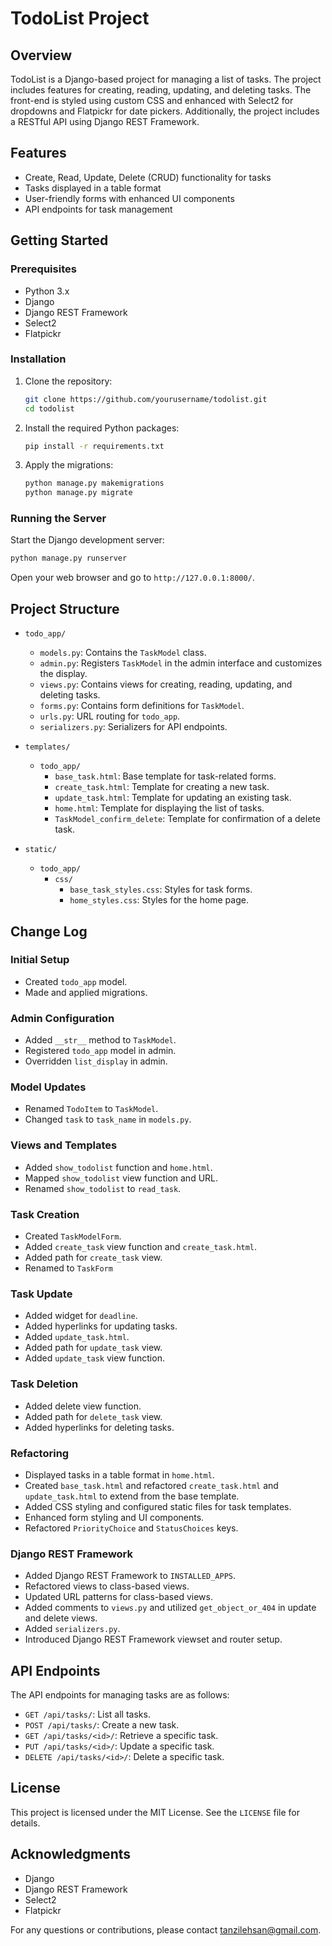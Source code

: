 # TodoList Project

## Overview

TodoList is a Django-based project for managing a list of tasks. The project includes features for creating, reading, updating, and deleting tasks. The front-end is styled using custom CSS and enhanced with Select2 for dropdowns and Flatpickr for date pickers. Additionally, the project includes a RESTful API using Django REST Framework.

## Features

- Create, Read, Update, Delete (CRUD) functionality for tasks
- Tasks displayed in a table format
- User-friendly forms with enhanced UI components
- API endpoints for task management

## Getting Started

### Prerequisites

- Python 3.x
- Django
- Django REST Framework
- Select2
- Flatpickr

### Installation

1. Clone the repository:

   ```bash
   git clone https://github.com/yourusername/todolist.git
   cd todolist
   ```

2. Install the required Python packages:

   ```bash
   pip install -r requirements.txt
   ```

3. Apply the migrations:

   ```bash
   python manage.py makemigrations
   python manage.py migrate
   ```

### Running the Server

Start the Django development server:

```bash
python manage.py runserver
```

Open your web browser and go to `http://127.0.0.1:8000/`.

## Project Structure

- `todo_app/`
  - `models.py`: Contains the `TaskModel` class.
  - `admin.py`: Registers `TaskModel` in the admin interface and customizes the display.
  - `views.py`: Contains views for creating, reading, updating, and deleting tasks.
  - `forms.py`: Contains form definitions for `TaskModel`.
  - `urls.py`: URL routing for `todo_app`.
  - `serializers.py`: Serializers for API endpoints.

- `templates/`
  - `todo_app/`
    - `base_task.html`: Base template for task-related forms.
    - `create_task.html`: Template for creating a new task.
    - `update_task.html`: Template for updating an existing task.
    - `home.html`: Template for displaying the list of tasks.
    - `TaskModel_confirm_delete`: Template for confirmation of a delete task. 

- `static/`
  - `todo_app/`
    - `css/`
      - `base_task_styles.css`: Styles for task forms.
      - `home_styles.css`: Styles for the home page.

## Change Log

### Initial Setup

- Created `todo_app` model.
- Made and applied migrations.

### Admin Configuration

- Added `__str__` method to `TaskModel`.
- Registered `todo_app` model in admin.
- Overridden `list_display` in admin.

### Model Updates

- Renamed `TodoItem` to `TaskModel`.
- Changed `task` to `task_name` in `models.py`.

### Views and Templates

- Added `show_todolist` function and `home.html`.
- Mapped `show_todolist` view function and URL.
- Renamed `show_todolist` to `read_task`.

### Task Creation

- Created `TaskModelForm`.
- Added `create_task` view function and `create_task.html`.
- Added path for `create_task` view.
- Renamed to `TaskForm`

### Task Update

- Added widget for `deadline`.
- Added hyperlinks for updating tasks.
- Added `update_task.html`.
- Added path for `update_task` view.
- Added `update_task` view function.

### Task Deletion

- Added delete view function.
- Added path for `delete_task` view.
- Added hyperlinks for deleting tasks.

### Refactoring

- Displayed tasks in a table format in `home.html`.
- Created `base_task.html` and refactored `create_task.html` and `update_task.html` to extend from the base template.
- Added CSS styling and configured static files for task templates.
- Enhanced form styling and UI components.
- Refactored `PriorityChoice` and `StatusChoices` keys.

### Django REST Framework

- Added Django REST Framework to `INSTALLED_APPS`.
- Refactored views to class-based views.
- Updated URL patterns for class-based views.
- Added comments to `views.py` and utilized `get_object_or_404` in update and delete views.
- Added `serializers.py`.
- Introduced Django REST Framework viewset and router setup.

## API Endpoints

The API endpoints for managing tasks are as follows:

- `GET /api/tasks/`: List all tasks.
- `POST /api/tasks/`: Create a new task.
- `GET /api/tasks/<id>/`: Retrieve a specific task.
- `PUT /api/tasks/<id>/`: Update a specific task.
- `DELETE /api/tasks/<id>/`: Delete a specific task.

## License

This project is licensed under the MIT License. See the `LICENSE` file for details.

## Acknowledgments

- Django
- Django REST Framework
- Select2
- Flatpickr

For any questions or contributions, please contact tanzilehsan@gmail.com.